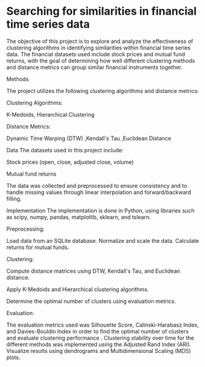 # Searching for similarities in financial time series data

The objective of this project is to explore and analyze the effectiveness 
of clustering algorithms in identifying similarities within financial time series data. 
The financial datasets used include stock prices and mutual fund returns, 
with the goal of determining how well different clustering methods and distance metrics can group similar financial instruments together.

Methods

The project utilizes the following clustering algorithms and distance metrics:

Clustering Algorithms:

K-Medoids,
Hierarchical Clustering

Distance Metrics:

Dynamic Time Warping (DTW)
,Kendall's Tau
,Euclidean Distance

Data
The datasets used in this project include:

Stock prices (open, close, adjusted close, volume)

Mutual fund returns

The data was collected and preprocessed to ensure consistency and to handle missing values through linear interpolation and forward/backward filling.

Implementation
The implementation is done in Python, using libraries such as scipy, numpy, pandas, matplotlib, sklearn, and tslearn.

Preprocessing:

Load data from an SQLite database.
Normalize and scale the data.
Calculate returns for mutual funds.


Clustering:

Compute distance matrices using DTW, Kendall's Tau, and Euclidean distance.

Apply K-Medoids and Hierarchical clustering algorithms.

Determine the optimal number of clusters using evaluation metrics.

Evaluation:

The evaluation metrics used was Silhouette Score, Calinski-Harabasz Index, and Davies-Bouldin Index in order to find the optimal number of clusters and evaluate clustering performance .
Clustering stability over time for the different methods was implemented using the Adjusted Rand Index (ARI).
Visualize results using dendrograms and Multidimensional Scaling (MDS) plots.
